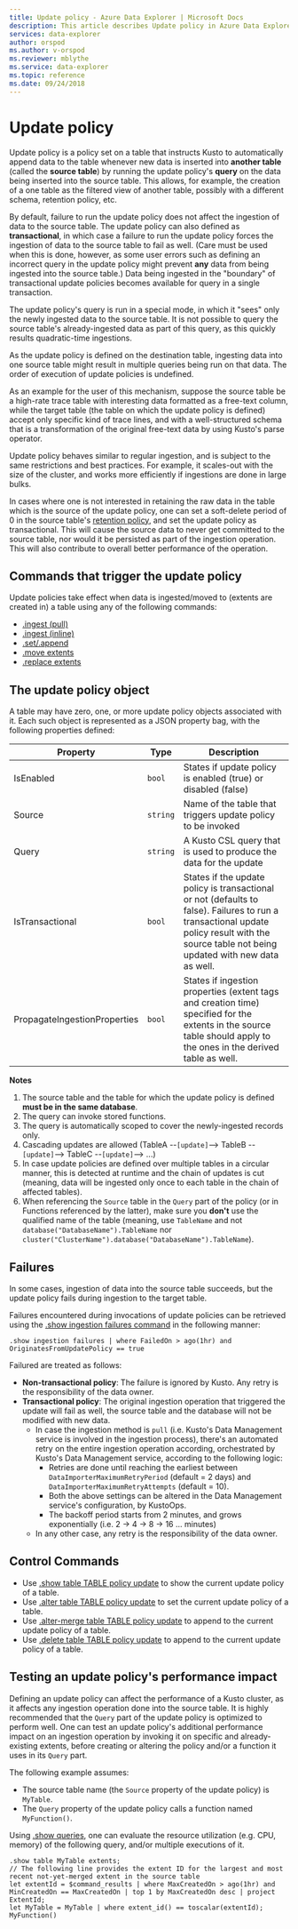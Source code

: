 ```yaml
---
title: Update policy - Azure Data Explorer | Microsoft Docs
description: This article describes Update policy in Azure Data Explorer.
services: data-explorer
author: orspod
ms.author: v-orspod
ms.reviewer: mblythe
ms.service: data-explorer
ms.topic: reference
ms.date: 09/24/2018
---
```

# Update policy

Update policy is a policy set on a table that instructs Kusto to automatically
append data to the table whenever new data is inserted into **another table**
(called the **source table**) by running the update policy's **query** on the
data being inserted into the source table. This allows, for example, the creation
of a one table as the filtered view of another table, possibly with a different
schema, retention policy, etc.

By default, failure to run the update policy does not affect the ingestion of
data to the source table. The update policy can also defined as **transactional**,
in which case a failure to run the update policy forces the ingestion of data
to the source table to fail as well. (Care must be used when this is done,
however, as some user errors such as defining an incorrect query in the update
policy might prevent **any** data from being ingested into the source table.)
Data being ingested in the "boundary"
of transactional update policies becomes available for query in a single transaction.

The update policy's query is run in a special mode, in which it "sees" only the
newly ingested data to the source table. It is not possible to query the source
table's already-ingested data as part of this query, as this quickly results
quadratic-time ingestions.

As the update policy is defined on the destination table, ingesting data into one
source table might result in multiple queries being run on that data. The order
of execution of update policies is undefined.

As an example for the user of this mechanism, suppose the source table be a high-rate
trace table with interesting data formatted as a free-text column, while the target
table (the table on which the update policy is defined) accept only specific kind
of trace lines, and with a well-structured schema that is a transformation of the
original free-text data by using Kusto's parse operator.

Update policy behaves similar to regular ingestion, and is subject to the same
restrictions and best practices. For example, it scales-out with the size of
the cluster, and works more efficiently if ingestions are done in large bulks.

In cases where one is not interested in retaining the raw data in the table which is
the source of the update policy, one can set a soft-delete period of 0 in the source
table's [retention policy](retentionpolicy.md), and set the update policy as
transactional. This will cause the source data to never get committed to the source table,
nor would it be persisted as part of the ingestion operation. This will also contribute
to overall better performance of the operation.

## Commands that trigger the update policy

Update policies take effect when data is ingested/moved to (extents are created in) a table using
any of the following commands:

- [.ingest (pull)](../management/data-ingest.md#pull-mode-ingestion)
- [.ingest (inline)](../management/data-ingest.md#ingest-inline)
- [.set/.append](../management/data-ingest.md#set-append-set-or-append-set-or-replace)
- [.move extents](../management/extents-commands.md#move-extents)
- [.replace extents](../management/extents-commands.md#replace-extents)

## The update policy object

A table may have zero, one, or more update policy objects associated with it.
Each such object is represented as a JSON property bag, with the following properties defined:

|Property                      |Type    |Description                                                                                                                                                                                 |
|------------------------------|--------|--------------------------------------------------------------------------------------------------------------------------------------------------------------------------------------------|
|IsEnabled                     |`bool`  |States if update policy is enabled (true) or disabled (false)                                                                                                                               |
|Source                        |`string`|Name of the table that triggers update policy to be invoked                                                                                                                                 |
|Query                         |`string`|A Kusto CSL query that is used to produce the data for the update                                                                                                                           |
|IsTransactional               |`bool`  |States if the update policy is transactional or not (defaults to false). Failures to run a transactional update policy result with the source table not being updated with new data as well.|
|PropagateIngestionProperties  |`bool`  |States if ingestion properties (extent tags and creation time) specified for the extents in the source table should apply to the ones in the derived table as well.                         |

**Notes**

1. The source table and the table for which the update policy is defined **must be in the same database**.
2. The query can invoke stored functions.
3. The query is automatically scoped to cover the newly-ingested records only.
4. Cascading updates are allowed (TableA --`[update]`--> TableB --`[update]`-->  TableC --`[update]`--> ...)
5. In case update policies are defined over multiple tables in a circular manner, this is detected at runtime and the chain of updates is cut
   (meaning, data will be ingested only once to each table in the chain of affected tables).
6. When referencing the `Source` table in the `Query` part of the policy (or in Functions referenced by the latter), make sure you **don't** use the qualified name of the table
   (meaning, use `TableName` and not `database("DatabaseName").TableName` nor `cluster("ClusterName").database("DatabaseName").TableName`).
 


## Failures

In some cases, ingestion of data into the source table succeeds, but the update policy fails during ingestion to the target table. 

Failures encountered during invocations of update policies can be retrieved using the
[.show ingestion failures command](../management/ingestionfailures.md)
in the following manner:
 
```kusto
.show ingestion failures | where FailedOn > ago(1hr) and OriginatesFromUpdatePolicy == true
```

Failured are treated as follows:

- **Non-transactional policy**: The failure is ignored by Kusto. Any retry is the responsibility of the data owner.  
- **Transactional policy**: The original ingestion operation that triggered the update will fail as well, 
the source table and the database will not be modified with new data.
  - In case the ingestion method is `pull` (i.e. Kusto's Data Management service is involved in the ingestion
  process), there's an automated retry on the entire ingestion operation according, orchestrated by Kusto's Data Management
  service, according to the following logic:
    - Retries are done until reaching the earliest between `DataImporterMaximumRetryPeriod` (default = 2 days) and
    `DataImporterMaximumRetryAttempts` (default = 10).
    - Both the above settings can be altered in the Data Management service's configuration, by KustoOps.
    - The backoff period starts from 2 minutes, and grows exponentially (i.e. 2 -> 4 -> 8 -> 16 ... minutes)
  - In any other case, any retry is the responsibility of the data owner.



## Control Commands

* Use [.show table TABLE policy update](../management/update-policy.md#show-update-policy)
  to show the current update policy of a table.
* Use [.alter table TABLE policy update](../management/update-policy.md#alter-update-policy)
  to set the current update policy of a table.
* Use [.alter-merge table TABLE policy update](../management/update-policy.md#alter-merge-table-table-policy-update)
  to append to the current update policy of a table.
* Use [.delete table TABLE policy update](../management/update-policy.md#delete-table-table-policy-update)
  to append to the current update policy of a table.

## Testing an update policy's performance impact

Defining an update policy can affect the performance of a Kusto cluster, as it affects any ingestion
operation done into the source table. It is highly recommended that the `Query` part of the update
policy is optimized to perform well.
One can test an update policy's additional performance impact on an ingestion operation by invoking it on specific and already-existing extents, before creating or altering the policy and/or a function it uses in its `Query` part.

The following example assumes:

- The source table name (the `Source` property of the update policy) is `MyTable`.
- The `Query` property of the update policy calls a function named `MyFunction()`.

Using [.show queries](../management/queries.md), one can evaluate the resource utilization (e.g. CPU, memory) of
the following query, and/or multiple executions of it.

```kusto
.show table MyTable extents;
// The following line provides the extent ID for the largest and most recent not-yet-merged extent in the source table
let extentId = $command_results | where MaxCreatedOn > ago(1hr) and MinCreatedOn == MaxCreatedOn | top 1 by MaxCreatedOn desc | project ExtentId;
let MyTable = MyTable | where extent_id() == toscalar(extentId);
MyFunction()
```
